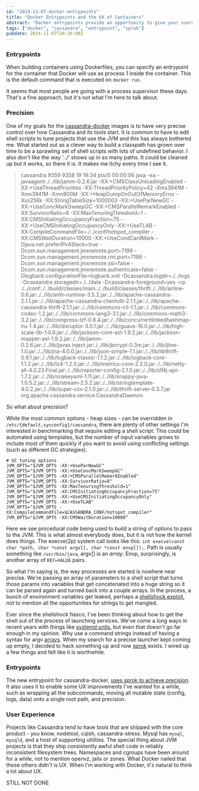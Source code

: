 ```yaml
---
id: "2014-11-07-docker-entrypoints"
title: "Docker Entrypoints and the UX of Containers"
abstract: "Docker entrypoints provide an opportunity to give your users a better UX than they would have without Docker"
tags: ["docker", "cassandra", "entrypoint", "sprok"]
pubdate: 2014-11-07T20:30:00Z
---
```


### Entrypoints

When building containers using Dockerfiles, you can specify an entrypoint for the container
that Docker will use as process 1 inside the container. This is the default command that
is executed on `docker run`.

It seems that most people are going with a process supervisor these days. That's a fine
approach, but it's not what I'm here to talk about.

### Precision

One of my goals for the [cassandra-docker](https://github.com/tobert/cassandra-docker) images
is to have very precise control over how Cassandra and its tools start. It is common to have to edit
shell scripts to tune projects that use the JVM and this has always bothered me. What started out as a
clever way to build a classpath has grown over time to be a sprawling set of shell scripts with lots
of undefined behavior. I also don't like the way '../' shows up in so many paths. It could be cleaned up
but it works, so there it is. It makes me itchy every time I see it.

> cassandra 9359 9358 19 19:34 pts/0 00:00:06 java -ea -javaagent:./../lib/jamm-0.2.6.jar -XX:+CMSClassUnloadingEnabled -XX:+UseThreadPriorities -XX:ThreadPriorityPolicy=42 -Xms3941M -Xmx3941M -Xmn800M -XX:+HeapDumpOnOutOfMemoryError -Xss256k -XX:StringTableSize=1000003 -XX:+UseParNewGC -XX:+UseConcMarkSweepGC -XX:+CMSParallelRemarkEnabled -XX:SurvivorRatio=8 -XX:MaxTenuringThreshold=1 -XX:CMSInitiatingOccupancyFraction=75 -XX:+UseCMSInitiatingOccupancyOnly -XX:+UseTLAB -XX:CompileCommandFile=./../conf/hotspot_compiler -XX:CMSWaitDuration=10000 -XX:+UseCondCardMark -Djava.net.preferIPv4Stack=true -Dcom.sun.management.jmxremote.port=7199 -Dcom.sun.management.jmxremote.rmi.port=7199 -Dcom.sun.management.jmxremote.ssl=false -Dcom.sun.management.jmxremote.authenticate=false -Dlogback.configurationFile=logback.xml -Dcassandra.logdir=./../logs -Dcassandra.storagedir=./../data -Dcassandra-foreground=yes -cp ./../conf:./../build/classes/main:./../build/classes/thrift:./../lib/airline-0.6.jar:./../lib/antlr-runtime-3.5.2.jar:./../lib/apache-cassandra-2.1.1.jar:./../lib/apache-cassandra-clientutil-2.1.1.jar:./../lib/apache-cassandra-thrift-2.1.1.jar:./../lib/commons-cli-1.1.jar:./../lib/commons-codec-1.2.jar:./../lib/commons-lang3-3.1.jar:./../lib/commons-math3-3.2.jar:./../lib/compress-lzf-0.8.4.jar:./../lib/concurrentlinkedhashmap-lru-1.4.jar:./../lib/disruptor-3.0.1.jar:./../lib/guava-16.0.jar:./../lib/high-scale-lib-1.0.6.jar:./../lib/jackson-core-asl-1.9.2.jar:./../lib/jackson-mapper-asl-1.9.2.jar:./../lib/jamm-0.2.6.jar:./../lib/javax.inject.jar:./../lib/jbcrypt-0.3m.jar:./../lib/jline-1.0.jar:./../lib/jna-4.0.0.jar:./../lib/json-simple-1.1.jar:./../lib/libthrift-0.9.1.jar:./../lib/logback-classic-1.1.2.jar:./../lib/logback-core-1.1.2.jar:./../lib/lz4-1.2.0.jar:./../lib/metrics-core-2.2.0.jar:./../lib/netty-all-4.0.23.Final.jar:./../lib/reporter-config-2.1.0.jar:./../lib/slf4j-api-1.7.2.jar:./../lib/snakeyaml-1.11.jar:./../lib/snappy-java-1.0.5.2.jar:./../lib/stream-2.5.2.jar:./../lib/stringtemplate-4.0.2.jar:./../lib/super-csv-2.1.0.jar:./../lib/thrift-server-0.3.7.jar org.apache.cassandra.service.CassandraDaemon

So what about precision?

While the most common options - heap sizes - can be overridden in `/etc/{default,sysconfig}/cassandra`, there are plenty
of other settings I'm interested in benchmarking that require editing a shell script. This could be automated using
templates, but the number of input variables grows to include most of them quickly if you want to avoid using conflicting
settings (such as different GC strategies).

```
# GC tuning options
JVM_OPTS="$JVM_OPTS -XX:+UseParNewGC"
JVM_OPTS="$JVM_OPTS -XX:+UseConcMarkSweepGC"
JVM_OPTS="$JVM_OPTS -XX:+CMSParallelRemarkEnabled"
JVM_OPTS="$JVM_OPTS -XX:SurvivorRatio=8"
JVM_OPTS="$JVM_OPTS -XX:MaxTenuringThreshold=1"
JVM_OPTS="$JVM_OPTS -XX:CMSInitiatingOccupancyFraction=75"
JVM_OPTS="$JVM_OPTS -XX:+UseCMSInitiatingOccupancyOnly"
JVM_OPTS="$JVM_OPTS -XX:+UseTLAB"
JVM_OPTS="$JVM_OPTS -XX:CompileCommandFile=$CASSANDRA_CONF/hotspot_compiler"
JVM_OPTS="$JVM_OPTS -XX:CMSWaitDuration=10000"

```

Here we see procedural code being used to build a string of options to pass to the JVM. This is what almost everybody does, but it is not how the kernel does things. The execve(2p) system call looks like this: `int execve(const char *path, char *const argv[], char *const envp[]);`. Path is usually something like `/usr/bin/java`, argv[] is an _array_. Envp, surprisingly, is another array of `KEY=VALUE` pairs.

So what I'm saying is, the way processes are started is nowhere near precise. We're passing an array of parameters to a shell script that turns those params into variables that get concetenated into a huge string so it can be parsed again and turned back into a couple arrays. In the process, a bunch of environment variables get leaked, perhaps a [shellshock exploit](https://github.com/tobert/sh-c-shock/blob/master/test.sh), not to mention all the opportunities for strings to get mangled.

Ever since the shellshock fiasco, I've been thinking about how to get the shell out of the process of launching services. We've come a long ways in recent years with things like [systemd units](http://www.freedesktop.org/software/systemd/man/systemd.unit.html), but even that doesn't go far enough in my opinion. Why use a command strings instead of having a syntax for argv [arrays](https://github.com/toml-lang/toml#array). When my search for a precise launcher kept coming up empty, I decided to hack something up and now [sprok](https://github.com/tobert/sprok) exists. I wired up a few things and felt like it is worthwhile.

### Entrypoints

The new entrypoint for cassandra-docker, [uses sprok to achieve precision](https://github.com/tobert/cassandra-docker/blob/master/conf/sproks/cassandra.yaml). It also uses it to enable some UX improvements I've wanted for a while, such as wrapping all the subcommands, moving all mutable state (config, logs, data) onto a single root path, and precision.

### User Experience

Projects like Cassandra tend to have tools that are shipped with the core product - you know, nodetool, cqlsh, cassandra-stress. Mysql has `mysql`, `mysqld`, and a host of supporting utilities. The special thing about JVM projects is that they ship consistently awful shell code in reliably inconsistent filesystem trees. Namespaces and cgroups have been around for a while, not to mention openvz, jails or zones. What Docker nailed that these others didn't is UX. When I'm working with Docker, it's natural to think a lot about UX.

STILL NOT DONE
